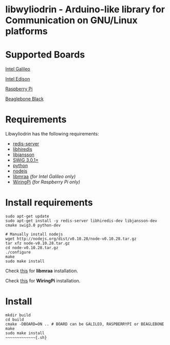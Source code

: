 libwyliodrin - Arduino-like library for Communication on GNU/Linux platforms
============



Supported Boards
============
[Intel Galileo](http://arduino.cc/en/ArduinoCertified/IntelGalileo)

[Intel Edison](http://www.intel.com/content/www/us/en/do-it-yourself/edison.html)

[Raspberry Pi](http://www.raspberrypi.org/)

[Beaglebone Black](http://beagleboard.org/BLACK)



Requirements
============
Libwyliodrin has the following requirements:
  * [redis-server](http://redis.io/)
  * [libhiredis](https://github.com/redis/hiredis)
  * [libjansson](https://github.com/akheron/jansson)
  * [SWIG 3.0.1+](http://www.swig.org/)
  * [python](https://www.python.org/)
  * [nodejs](http://nodejs.org/)
  * [libmraa](https://github.com/intel-iot-devkit/mraa) *(for Intel Galileo only)*
  * [WiringPi](http://wiringpi.com/) *(for Raspberry Pi only)*



Install requirements
==========
~~~~~~~~~~~~~{.sh}
sudo apt-get update
sudo apt-get install -y redis-server libhiredis-dev libjansson-dev cmake swig3.0 python-dev

# Manually install nodejs
wget http://nodejs.org/dist/v0.10.28/node-v0.10.28.tar.gz
tar xfz node-v0.10.28.tar.gz
cd node-v0.10.28.tar.gz
./configure
make
sudo make install
~~~~~~~~~~~~~

Check [this](https://github.com/intel-iot-devkit/mraa/blob/master/docs/building.md) for **libmraa** installation.

Check [this](http://wiringpi.com/download-and-install/) for **WiringPi** installation.



Install
==========
~~~~~~~~~~~~~{.sh}
mkdir build
cd build
cmake -DBOARD=ON .. # BOARD can be GALILEO, RASPBERRYPI or BEAGLEBONE
make
sudo make install
~~~~~~~~~~~~~{.sh}
